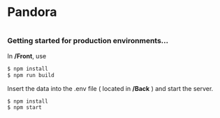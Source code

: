 # Pandora
#

### Getting started for production environments...

In **/Front**, use
```sh
$ npm install
$ npm run build
```

Insert the data into the .env file ( located in **/Back** ) and start the server.

```sh
$ npm install
$ npm start
```